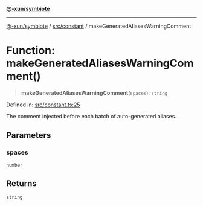 [**@-xun/symbiote**](../../../README.md)

***

[@-xun/symbiote](../../../README.md) / [src/constant](../README.md) / makeGeneratedAliasesWarningComment

# Function: makeGeneratedAliasesWarningComment()

> **makeGeneratedAliasesWarningComment**(`spaces`): `string`

Defined in: [src/constant.ts:25](https://github.com/Xunnamius/symbiote/blob/6725748dfdd624ec897edfc2b0854ca2e21094bc/src/constant.ts#L25)

The comment injected before each batch of auto-generated aliases.

## Parameters

### spaces

`number`

## Returns

`string`
